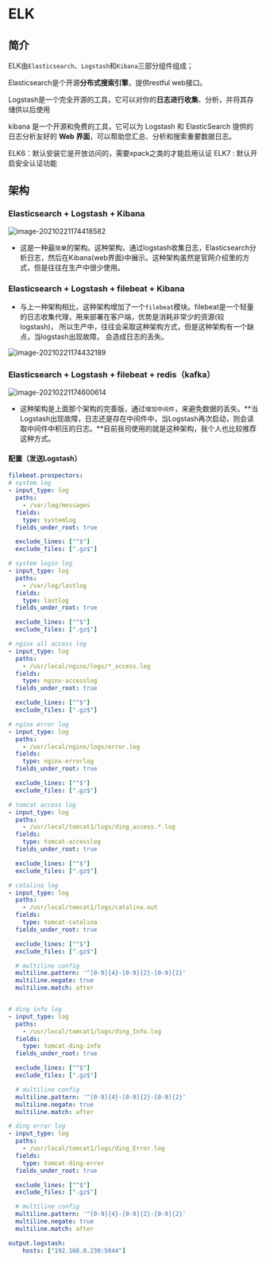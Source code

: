 # ELK

## 简介

ELK由`Elasticsearch`、`Logstash`和`Kibana`三部分组件组成；

Elasticsearch是个开源**分布式搜索引擎**，提供restful web接口。

Logstash是一个完全开源的工具，它可以对你的**日志进行收集**、分析，并将其存储供以后使用

kibana 是一个开源和免费的工具，它可以为 Logstash 和 ElasticSearch 提供的日志分析友好的 **Web 界面**，可以帮助您汇总、分析和搜索重要数据日志。

ELK6：默认安装它是开放访问的，需要xpack之类的才能启用认证
ELK7 :  默认开启安全认证功能

## 架构

### Elasticsearch + Logstash + Kibana

![image-20210221174418582](https://gitee.com/c_honghui/picture/raw/master/img/20210221174418.png)

- 这是一种最`简单`的架构。这种架构，通过logstash收集日志，Elasticsearch分析日志，然后在Kibana(web界面)中展示。这种架构虽然是官网介绍里的方式，但是往往在生产中很少使用。

### Elasticsearch + Logstash + filebeat + Kibana

- 与上一种架构相比，这种架构增加了一个`filebeat`模块。filebeat是一个轻量的日志收集代理，用来部署在客户端，优势是消耗非常少的资源(较logstash)， 所以生产中，往往会采取这种架构方式，但是这种架构有一个缺点，当logstash出现故障， 会造成日志的丢失。

![image-20210221174432189](https://gitee.com/c_honghui/picture/raw/master/img/20210221174432.png)

### Elasticsearch + Logstash + filebeat + redis（kafka）

![image-20210221174600614](https://gitee.com/c_honghui/picture/raw/master/img/20210221174600.png)

- 这种架构是上面那个架构的完善版，通过`增加中间件`，来避免数据的丢失。**当Logstash出现故障，日志还是存在中间件中，当Logstash再次启动，则会读取中间件中积压的日志。**目前我司使用的就是这种架构，我个人也比较推荐这种方式。



#### 配置（发送Logstash）

```yaml
filebeat.prospectors:
# system log
- input_type: log
  paths:
    - /var/log/messages
  fields:
    type: systemlog
  fields_under_root: true

  exclude_lines: ["^$"]
  exclude_files: [".gz$"]

# system login log
- input_type: log
  paths:         
    - /var/log/lastlog
  fields:        
    type: lastlog
  fields_under_root: true

  exclude_lines: ["^$"]
  exclude_files: [".gz$"]

# nginx all access log
- input_type: log
  paths:         
    - /usr/local/nginx/logs/*_access.log
  fields:        
    type: nginx-accesslog
  fields_under_root: true

  exclude_lines: ["^$"]
  exclude_files: [".gz$"]

# nginx error log
- input_type: log
  paths:         
    - /usr/local/nginx/logs/error.log
  fields:        
    type: nginx-errorlog
  fields_under_root: true

  exclude_lines: ["^$"]
  exclude_files: [".gz$"]

# tomcat access log 
- input_type: log
  paths:         
    - /usr/local/tomcat1/logs/ding_access.*.log
  fields:        
    type: tomcat-accesslog
  fields_under_root: true

  exclude_lines: ["^$"]
  exclude_files: [".gz$"]

# catalina log
- input_type: log
  paths:         
    - /usr/local/tomcat1/logs/catalina.out
  fields:        
    type: tomcat-catalina
  fields_under_root: true

  exclude_lines: ["^$"]
  exclude_files: [".gz$"]

  # multiline config
  multiline.pattern: '^[0-9]{4}-[0-9]{2}-[0-9]{2}'
  multiline.negate: true
  multiline.match: after


# ding info log
- input_type: log
  paths:         
    - /usr/local/tomcat1/logs/ding_Info.log
  fields:        
    type: tomcat-ding-info
  fields_under_root: true

  exclude_lines: ["^$"]
  exclude_files: [".gz$"]

  # multiline config
  multiline.pattern: '^[0-9]{4}-[0-9]{2}-[0-9]{2}'
  multiline.negate: true
  multiline.match: after

# ding error log
- input_type: log
  paths:         
    - /usr/local/tomcat1/logs/ding_Error.log
  fields:        
    type: tomcat-ding-error
  fields_under_root: true

  exclude_lines: ["^$"]
  exclude_files: [".gz$"]

  # multiline config
  multiline.pattern: '^[0-9]{4}-[0-9]{2}-[0-9]{2}'
  multiline.negate: true
  multiline.match: after

output.logstash:
    hosts: ["192.168.0.230:5044"]
```